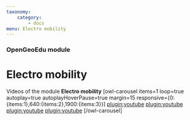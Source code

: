```yaml
---
taxonomy:
    category:
        - docs
menu: Electro mobility
---
```


### OpenGeoEdu module

# Electro mobility

Videos of the module **Electro mobility**
[owl-carousel items=1 loop=true autoplay=true autoplayHoverPause=true margin=15 responsive={0:{items:1},640:{items:2},1900:{items:3}}]
[plugin:youtube](https://youtu.be/rEB3Oti20CI)
[plugin:youtube](https://youtu.be/DnAx6llNUkQ)
[plugin:youtube](https://youtu.be/Zq_B1CcgqOs)
[plugin:youtube](https://youtu.be/ut7l6ABAj3E)
[/owl-carousel]

<script type="application/ld+json"> 
{
  "@context": "http://schema.org",
  "@type": "Course",
  "name": "	E-Mobility - OpenGeoEdu module",
  "description": "The lecture addresses the topic of electromobility in a fundamental way and presents the current situation e.g. regarding the charging station infrastructure as well as obstacles in increasing the number of electric vehicles.",
  "provider": {
    "@type": "Organization",
    "name": "OpenGeoEdu",
    "sameAs": "https://www.opengeoedu.de"
  }
} 
</script> 
